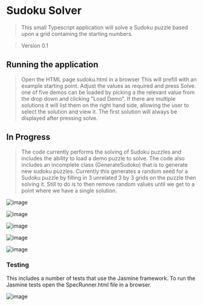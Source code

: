 # Sudoku Solver

> This small Typescript application will solve a Sudoku puzzle based upon a grid containing the starting numbers.

> Version 0.1

## Running the application

> Open the HTML page sudoku.html in a browser
> This will prefill with an example starting point.
> Adjust the values as required and press Solve.
> one of five demos can be loaded by picking a the relevant value from the drop down and clicking "Load Demo".
> If there are multiple solutions it will list them on the right hand side, allowing the user to select the solution and view it.
> The first solution will always be displayed after pressing solve.

## In Progress

> The code currently performs the solving of Sudoku puzzles and includes the ability to load a demo puzzle to solve.
> The code also includes an incomplete class (GenerateSudoko) that is to generate new sudoku puzzles. Currently this
> generates a random seed for a Sudoku puzzle by filling in 3 unrelated 3 by 3 grids on the puzzle then solving it.
> Still to do is to then remove random values until we get to a point where we have a single solution.

![image](https://user-images.githubusercontent.com/28151071/77929115-356f2900-72a1-11ea-8273-f8fde18566e2.png)

![image](https://user-images.githubusercontent.com/28151071/77929161-41f38180-72a1-11ea-8799-f6669c9d4a15.png)

![image](https://user-images.githubusercontent.com/28151071/77929204-4c158000-72a1-11ea-8b99-e3cf7f130163.png)

![image](https://user-images.githubusercontent.com/28151071/77929246-56d01500-72a1-11ea-8b98-52f595298536.png)

![image](https://user-images.githubusercontent.com/28151071/77929422-8e3ec180-72a1-11ea-86fe-18f2ee62fc1d.png)

### Testing

This includes a number of tests that use the Jasmine framework. To run the Jasmine tests open the SpecRunner.html file in a browser.

![image](https://user-images.githubusercontent.com/28151071/78035525-251e8300-7361-11ea-96e1-2515c9f0720f.png)

